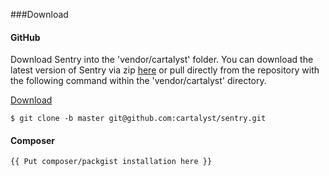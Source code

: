 ###Download

#### GitHub
Download Sentry into the 'vendor/cartalyst' folder. You can download the latest version of Sentry via zip [here](https://github.com/cartalyst/sentry) or pull directly from the repository with the following command within the 'vendor/cartalyst' directory.

[Download](https://github.com/cartalyst/sentry/zipball/master)

    $ git clone -b master git@github.com:cartalyst/sentry.git

#### Composer

	{{ Put composer/packgist installation here }}